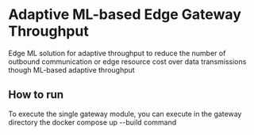 # Adaptive ML-based Edge Gateway Throughput
Edge ML solution for adaptive throughput to reduce the number of outbound communication or edge resource cost over data transmissions though ML-based adaptive throughput

## How to run

To execute the single gateway module, you can execute in the gateway directory the docker compose up --build command

